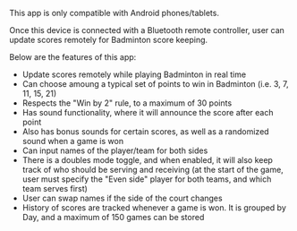 This app is only compatible with Android phones/tablets.

Once this device is connected with a Bluetooth remote controller, user can update scores remotely for Badminton score keeping.

Below are the features of this app:
- Update scores remotely while playing Badminton in real time
- Can choose amoung a typical set of points to win in Badminton (i.e. 3, 7, 11, 15, 21)
- Respects the "Win by 2" rule, to a maximum of 30 points
- Has sound functionality, where it will announce the score after each point
- Also has bonus sounds for certain scores, as well as a randomized sound when a game is won
- Can input names of the player/team for both sides
- There is a doubles mode toggle, and when enabled, it will also keep track of who should be serving and receiving (at the start of the game, user must specify the "Even side" player for both teams, and which team serves first)
- User can swap names if the side of the court changes
- History of scores are tracked whenever a game is won. It is grouped by Day, and a maximum of 150 games can be stored
